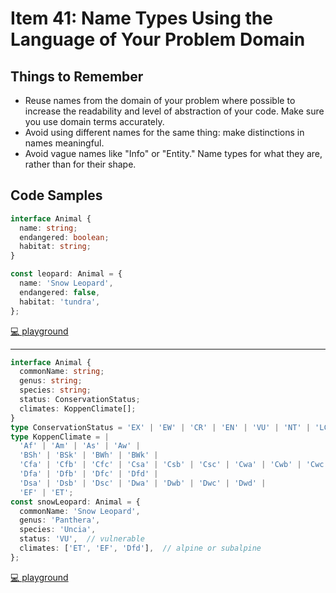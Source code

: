 # Item 41: Name Types Using the Language of Your Problem Domain

## Things to Remember

- Reuse names from the domain of your problem where possible to increase the readability and level of abstraction of your code. Make sure you use domain terms accurately.
- Avoid using different names for the same thing: make distinctions in names meaningful.
- Avoid vague names like "Info" or "Entity." Name types for what they are, rather than for their shape.

## Code Samples

```ts
interface Animal {
  name: string;
  endangered: boolean;
  habitat: string;
}

const leopard: Animal = {
  name: 'Snow Leopard',
  endangered: false,
  habitat: 'tundra',
};
```

[💻 playground](https://www.typescriptlang.org/play/?ts=5.4.5#code/JYOwLgpgTgZghgYwgAgIImAWzgG2QbwChlkQ5MIAuZAZzClAHMBuY5CEAEzhEegk7UARgHsROCD1YkAFnCHAwcMNToNerAL6FCCESDrIJIgA5wogtBmx4AvATZkK1AOQBlECIDuyADIRTc04XABo2Dm5efkt4HBoIMNl5RWVXMABXLig4UMJNViA)

----

```ts
interface Animal {
  commonName: string;
  genus: string;
  species: string;
  status: ConservationStatus;
  climates: KoppenClimate[];
}
type ConservationStatus = 'EX' | 'EW' | 'CR' | 'EN' | 'VU' | 'NT' | 'LC';
type KoppenClimate = |
  'Af' | 'Am' | 'As' | 'Aw' |
  'BSh' | 'BSk' | 'BWh' | 'BWk' |
  'Cfa' | 'Cfb' | 'Cfc' | 'Csa' | 'Csb' | 'Csc' | 'Cwa' | 'Cwb' | 'Cwc' |
  'Dfa' | 'Dfb' | 'Dfc' | 'Dfd' |
  'Dsa' | 'Dsb' | 'Dsc' | 'Dwa' | 'Dwb' | 'Dwc' | 'Dwd' |
  'EF' | 'ET';
const snowLeopard: Animal = {
  commonName: 'Snow Leopard',
  genus: 'Panthera',
  species: 'Uncia',
  status: 'VU',  // vulnerable
  climates: ['ET', 'EF', 'Dfd'],  // alpine or subalpine
};
```

[💻 playground](https://www.typescriptlang.org/play/?ts=5.4.5#code/JYOwLgpgTgZghgYwgAgIImAWzgG2QbwChlkEB7TTMkAOTkwgC5kBnMKUAcwG5jlOIIAK4tmbDiB58WABwgJgEUa3ZdeJNnDAjmAYWotoANy3BqAZTBaR60jixalzANJkZckLvvZIAbQC6vAC+hGAAnnLI+iCGUCZgZiCW1izIALzIAOQAogAamcgAPlnZAOoFxZm6AEoVJTR1mQBqAKqNNAAqjQAyupm84ZGu7oJeDpDpRXyZqDCNqJjzLPMA7hXTAELmABaNWwDWe6W7RVkbpYdTJFXwjbowAEZ3MAh3LHBvT6dVLK-fuisPv8Vl9KgC-oVpgARW7fGGgrIwiGImAAE3W1yh70aWIRmSxyPxgJxIJJhKhK3RVxKADFGtkurxyDEwKwQGQVt0IG44FBUcx0A48BkiCRyJRqHQGMxMuZ2StkFyeXzMgAaPgCYTKTIABTg4G20A+6o0cgUTiyLRACmN0is2m1rTVJAA9C7kEYhDgQEaHjgIHwEN5HMpfDkuqrac78WjMv5I8g3chcDJQCgyFBWEIHim04QgrwgA)
